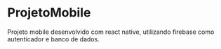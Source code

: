 # ProjetoMobile
Projeto mobile desenvolvido com react native, utilizando firebase como autenticador e banco de dados.
